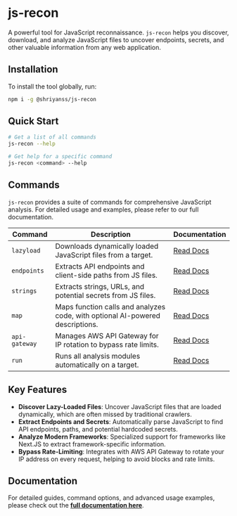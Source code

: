 # js-recon

A powerful tool for JavaScript reconnaissance. `js-recon` helps you discover, download, and analyze JavaScript files to uncover endpoints, secrets, and other valuable information from any web application.

## Installation

To install the tool globally, run:
```bash
npm i -g @shriyanss/js-recon
```

## Quick Start

```bash
# Get a list of all commands
js-recon --help

# Get help for a specific command
js-recon <command> --help
```

## Commands

`js-recon` provides a suite of commands for comprehensive JavaScript analysis. For detailed usage and examples, please refer to our full documentation.

| Command | Description | Documentation |
| --- | --- | --- |
| `lazyload` | Downloads dynamically loaded JavaScript files from a target. | [Read Docs](./docs/lazyload.md) |
| `endpoints` | Extracts API endpoints and client-side paths from JS files. | [Read Docs](./docs/endpoints.md) |
| `strings` | Extracts strings, URLs, and potential secrets from JS files. | [Read Docs](./docs/strings.md) |
| `map` | Maps function calls and analyzes code, with optional AI-powered descriptions. | [Read Docs](./docs/map.md) |
| `api-gateway` | Manages AWS API Gateway for IP rotation to bypass rate limits. | [Read Docs](./docs/api-gateway.md) |
| `run` | Runs all analysis modules automatically on a target. | [Read Docs](./docs/run.md) |

## Key Features

- **Discover Lazy-Loaded Files**: Uncover JavaScript files that are loaded dynamically, which are often missed by traditional crawlers.
- **Extract Endpoints and Secrets**: Automatically parse JavaScript to find API endpoints, paths, and potential hardcoded secrets.
- **Analyze Modern Frameworks**: Specialized support for frameworks like Next.JS to extract framework-specific information.
- **Bypass Rate-Limiting**: Integrates with AWS API Gateway to rotate your IP address on every request, helping to avoid blocks and rate limits.

## Documentation

For detailed guides, command options, and advanced usage examples, please check out the **[full documentation here](./docs/README.md)**.
